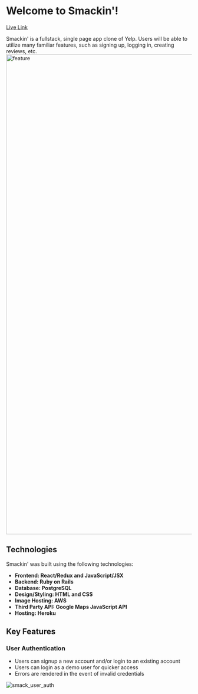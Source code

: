 # Welcome to Smackin'!

[Live Link](https://smackin.herokuapp.com/)

Smackin' is a fullstack, single page app clone of Yelp. Users will be able to utilize many familiar features, such as signing up, logging in, creating reviews, etc. 
<img width="1300" alt="feature" src="https://user-images.githubusercontent.com/94396944/165564489-e07b7ef3-6da6-442c-96d8-ad54e1cba40d.png">

## Technologies

Smackin' was built using the following technologies:
</br>
* <b>Frontend: React/Redux and JavaScript/JSX</b>
* <b>Backend: Ruby on Rails</b>
* <b>Database: PostgreSQL</b>
* <b>Design/Styling: HTML and CSS</b>
* <b>Image Hosting: AWS</b>
* <b>Third Party API: Google Maps JavaScript API</b>
* <b>Hosting: Heroku</b>

## Key Features

### User Authentication

* Users can signup a new account and/or login to an existing account
* Users can login as a demo user for quicker access
* Errors are rendered in the event of invalid credentials

![smack_user_auth](https://user-images.githubusercontent.com/94396944/165590973-46f6f1a9-e6ed-495b-b8ce-3d6568017b5c.gif)
